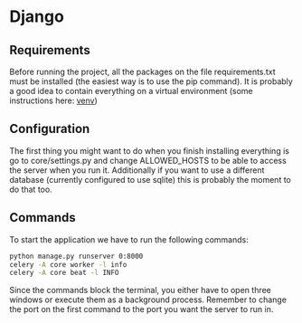# Django
## Requirements
Before running the project, all the packages on the file requirements.txt must be installed (the easiest way is to use the pip command). It is probably a good idea to contain everything on a virtual environment (some instructions here: [venv])

## Configuration
The first thing you might want to do when you finish installing everything is go to core/settings.py and change ALLOWED_HOSTS to be able to access the server when you run it. Additionally if you want to use a different database (currently configured to use sqlite) this is probably the moment to do that too.

## Commands
To start the application we have to run the following commands: 
```sh
python manage.py runserver 0:8000
celery -A core worker -l info
celery -A core beat -l INFO
```
Since the commands block the terminal, you either have to open three windows or execute them as a background process. Remember to change the port on the first command to the port you want the server to run in.



   [venv]: <https://docs.python.org/3/library/venv.html>
